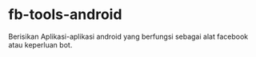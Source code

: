 # fb-tools-android
Berisikan Aplikasi-aplikasi android yang berfungsi sebagai alat facebook atau keperluan bot.
